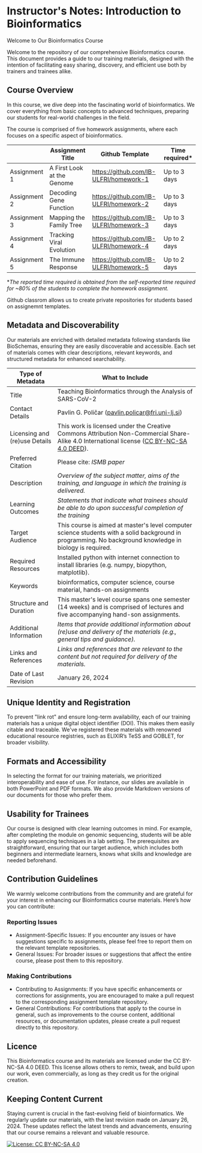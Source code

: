 # Instructor's Notes: Introduction to Bioinformatics

Welcome to Our Bioinformatics Course

Welcome to the repository of our comprehensive Bioinformatics course. This document provides a guide to our training materials, designed with the intention of facilitating easy sharing, discovery, and efficient use both by trainers and trainees alike.

## Course Overview

In this course, we dive deep into the fascinating world of bioinformatics. We cover everything from basic concepts to advanced techniques, preparing our students for real-world challenges in the field.

The course is comprised of five homework assignments, where each focuses on a specific aspect of bioinformatics.

|              | Assignment Title           | Github Template                        | Time required* |
| ------------ | -------------------------- | -------------------------------------- | -------------- |
| Assignment 1 | A First Look at the Genome | https://github.com/IB-ULFRI/homework-1 | Up to 3 days   |
| Assignment 2 | Decoding Gene Function     | https://github.com/IB-ULFRI/homework-2 | Up to 3 days   |
| Assignment 3 | Mapping the Family Tree    | https://github.com/IB-ULFRI/homework-3 | Up to 3 days   |
| Assignment 4 | Tracking Viral Evolution   | https://github.com/IB-ULFRI/homework-4 | Up to 2 days   |
| Assignment 5 | The Immune Response        | https://github.com/IB-ULFRI/homework-5 | Up to 2 days   |

**The reported time required is obtained from the self-reported time required for ~80% of the students to complete the homework assignment.* 

Github classrom allows us to create private repositories for students based on assignemnt templates.

## Metadata and Discoverability

Our materials are enriched with detailed metadata following standards like BioSchemas, ensuring they are easily discoverable and accessible. Each set of materials comes with clear descriptions, relevant keywords, and structured metadata for enhanced searchability.

| Type of Metadata              | What to Include                                                                                                                                                                                        |
| ----------------------------- | ------------------------------------------------------------------------------------------------------------------------------------------------------------------------------------------------------ |
| Title                         | Teaching Bioinformatics through the Analysis of SARS-CoV-2                                                                                                                                             |
| Contact Details               | Pavlin G. Poličar ([pavlin.policar@fri.uni-lj.si](mailto:pavlin.policar@fri.uni-lj.si))                                                                                                                |
| Licensing and (re)use Details | This work is licensed under the Creative Commons Attribution Non-Commercial Share-Alike 4.0 International license ([CC BY-NC-SA 4.0 DEED](https://creativecommons.org/licenses/by-nc-sa/4.0/deed.en)). |
| Preferred Citation            | Please cite: _ISMB paper_                                                                                                                                                                              |
| Description                   | _Overview of the subject matter, aims of the training, and language in which the training is delivered._                                                                                               |
| Learning Outcomes             | _Statements that indicate what trainees should be able to do upon successful completion of the training_                                                                                               |
| Target Audience               | This course is aimed at master's level computer science students with a solid background in programming. No background knowledge in biology is required.                                               |
| Required Resources            | Installed python with internet connection to install libraries (e.g. numpy, biopython, matplotlib).                                                                                                    |
| Keywords                      | bioinformatics, computer science, course material, hands-on assignments                                                                                                                                |
| Structure and Duration        | This master's level course spans one semester (14 weeks) and is comprised of lectures and five accompanying hand-son assignments.                                                                      |
| Additional Information        | _Items that provide additional information about (re)use and delivery of the materials (e.g., general tips and guidance)._                                                                             |
| Links and References          | _Links and references that are relevant to the content but not required for delivery of the materials._                                                                                                |
| Date of Last Revision         | January 26, 2024                                                                                                                                                                                       |

## Unique Identity and Registration

To prevent "link rot" and ensure long-term availability, each of our training materials has a unique digital object identifier (DOI). This makes them easily citable and traceable. We've registered these materials with renowned educational resource registries, such as ELIXIR’s TeSS and GOBLET, for broader visibility.

## Formats and Accessibility

In selecting the format for our training materials, we prioritized interoperability and ease of use. For instance, our slides are available in both PowerPoint and PDF formats. We also provide Markdown versions of our documents for those who prefer them.

## Usability for Trainees

Our course is designed with clear learning outcomes in mind. For example, after completing the module on genomic sequencing, students will be able to apply sequencing techniques in a lab setting. The prerequisites are straightforward, ensuring that our target audience, which includes both beginners and intermediate learners, knows what skills and knowledge are needed beforehand.

## Contribution Guidelines

We warmly welcome contributions from the community and are grateful for your interest in enhancing our Bioinformatics course materials. Here’s how you can contribute:

### Reporting Issues

- Assignment-Specific Issues: If you encounter any issues or have suggestions specific to assignments, please feel free to report them on the relevant template repositories.
- General Issues: For broader issues or suggestions that affect the entire course, please post them to this repository.

### Making Contributions

- Contributing to Assignments: If you have specific enhancements or corrections for assignments, you are encouraged to make a pull request to the corresponding assignment template repository.
- General Contributions: For contributions that apply to the course in general, such as improvements to the course content, additional resources, or documentation updates, please create a pull request directly to this repository.

## Licence

This Bioinformatics course and its materials are licensed under the CC BY-NC-SA 4.0 DEED. This license allows others to remix, tweak, and build upon our work, even commercially, as long as they credit us for the original creation.

## Keeping Content Current

Staying current is crucial in the fast-evolving field of bioinformatics. We regularly update our materials, with the last revision made on January 26, 2024. These updates reflect the latest trends and advancements, ensuring that our course remains a relevant and valuable resource.

[![License: CC BY-NC-SA 4.0](https://licensebuttons.net/l/by-nc-sa/4.0/80x15.png)](https://creativecommons.org/licenses/by-nc-sa/4.0/)
